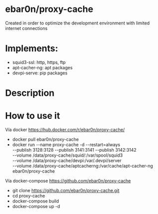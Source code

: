 # ebar0n/proxy-cache

Created in order to optimize the development environment with limited internet connections

# Implements:

* squid3-ssl: http, https, ftp
* apt-cacher-ng: apt packages
* devpi-serve: pip packages

# Description



# How to use it

Vía docker https://hub.docker.com/r/ebar0n/proxy-cache/
* docker pull ebar0n/proxy-cache
* docker run --name proxy-cache -d --restart=always \
  --publish 3128:3128 --publish 3141:3141 --publish 3142:3142 \
  --volume /data/proxy-cache/squid/:/var/spool/squid3 \
  --volume /data/proxy-cache/devpi:/var/.devpi/server \
  --volume /data/proxy-cache/aptcacherng:/var/cache/apt-cacher-ng \
  ebar0n/proxy-cache

Vía docker-compose https://github.com/ebar0n/proxy-cache
* git clone https://github.com/ebar0n/proxy-cache.git
* cd proxy-cache
* docker-compose build
* docker-compose up -d
